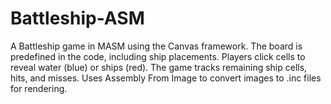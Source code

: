 # Battleship-ASM
A Battleship game in MASM using the Canvas framework. The board is predefined in the code, including ship placements. Players click cells to reveal water (blue) or ships (red). The game tracks remaining ship cells, hits, and misses. Uses Assembly From Image to convert images to .inc files for rendering.

